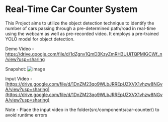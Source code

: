 # Real-Time Car Counter System

This Project aims to utilize the object detection technique to identify the number of cars passing through a pre-determined path/road in real-time using the webcam as well as pre-recorded video. It employs a pre-trained YOLO model for object detection.

Demo Video - [https://drive.google.com/file/d/1dZgnv1QmD3KzyZmRH3UUiTQPMIGCWf_n/view?usp=sharing
](https://drive.google.com/file/d/1dZgnv1QmD3KzyZmRH3UUiTQPMIGCWf_n/view?usp=drive_link)

Snapshot:
![image](https://github.com/RohitMacherla3/real-time-object-detection-system/assets/89356811/03a058db-fef2-42d8-b1c2-a420ffc61053)

Input Video - [https://drive.google.com/file/d/1DnZM23qo9WLbJRREpUZXVX1vhzw8NGvA/view?usp=sharing](https://drive.google.com/file/d/1DnZM23qo9WLbJRREpUZXVX1vhzw8NGvA/view?usp=sharing)

Note - Place the input video in the folder(src/components/car-counter/) to avoid runtime errors





